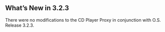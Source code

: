 ## What’s New in 3.2.3

There were no modifications to the CD Player Proxy in conjunction with O.S. Release 3.2.3.